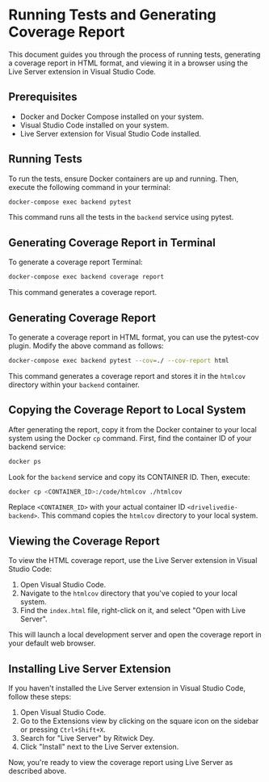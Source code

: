 # Running Tests and Generating Coverage Report

This document guides you through the process of running tests, generating a coverage report in HTML format, and viewing it in a browser using the Live Server extension in Visual Studio Code.

## Prerequisites

- Docker and Docker Compose installed on your system.
- Visual Studio Code installed on your system.
- Live Server extension for Visual Studio Code installed.

## Running Tests

To run the tests, ensure Docker containers are up and running. Then, execute the following command in your terminal:

```bash
docker-compose exec backend pytest
```

This command runs all the tests in the `backend` service using pytest.

## Generating Coverage Report in Terminal

To generate a coverage report Terminal:

```bash
docker-compose exec backend coverage report
```

This command generates a coverage report.

## Generating Coverage Report

To generate a coverage report in HTML format, you can use the pytest-cov plugin. Modify the above command as follows:

```bash
docker-compose exec backend pytest --cov=./ --cov-report html
```

This command generates a coverage report and stores it in the `htmlcov` directory within your `backend` container.

## Copying the Coverage Report to Local System

After generating the report, copy it from the Docker container to your local system using the Docker `cp` command. First, find the container ID of your backend service:

```bash
docker ps
```

Look for the `backend` service and copy its CONTAINER ID. Then, execute:

```bash
docker cp <CONTAINER_ID>:/code/htmlcov ./htmlcov
```

Replace `<CONTAINER_ID>` with your actual container ID `<drivelivedie-backend>`. This command copies the `htmlcov` directory to your local system.

## Viewing the Coverage Report

To view the HTML coverage report, use the Live Server extension in Visual Studio Code:

1. Open Visual Studio Code.
2. Navigate to the `htmlcov` directory that you've copied to your local system.
3. Find the `index.html` file, right-click on it, and select "Open with Live Server".

This will launch a local development server and open the coverage report in your default web browser.

## Installing Live Server Extension

If you haven't installed the Live Server extension in Visual Studio Code, follow these steps:

1. Open Visual Studio Code.
2. Go to the Extensions view by clicking on the square icon on the sidebar or pressing `Ctrl+Shift+X`.
3. Search for "Live Server" by Ritwick Dey.
4. Click "Install" next to the Live Server extension.

Now, you're ready to view the coverage report using Live Server as described above.
